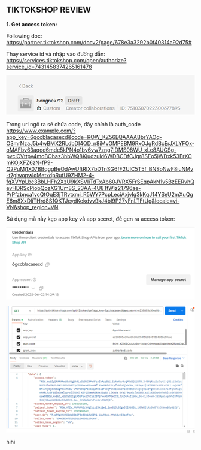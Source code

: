## TIKTOKSHOP REVIEW

<b>1. Get access token:</b>

Following doc: https://partner.tiktokshop.com/docv2/page/678e3a3292b0f40314a92d75#

Thay service id và nhập vào đường dẫn: 
https://services.tiktokshop.com/open/authorize?service_id=7431458374265161478

![alt text](images/image.png)

Trong url ngõ ra sẽ chứa code, đây chính là auth_code
https://www.example.com/?app_key=6gccblacasecd&code=ROW_KZ56EQAAAABbrYAOq-O3mrNzaJ5b4wBMX2RLdbDI4QD_n8iMvGMPEBM9RxOJgRdBcErJXLYFOx-oMAFby63aqod6mde5kPN4o1by6yw7zng7lDMS08WU_xLc8AUGSg-pvclCVttpy4moBOhaz3hbWQ8Kjudzuld6WDBCDfCJgr8SEo5jWDxk53ErXCmKOjXFZ6zN-fP9-Q2PuMj1X07BBqggBeOdAwUftRIX7bDTnSG6fF2UIC5T5f_BNSoNwF8iuNMv-t7glwopwloMetxdpRufU9ZHM2-4-fgXVYpLbc3BbLHFh2XzU9kXSVIiTdTxAb60JVRX5FrSEqpAkN1v5BzEERvhQevHDRScPiobQozXG1Um8S_23AA-4U8TtWiz21796ae-PrPfzbnca1vcQtOqE3jTRvtxmi_R5WY7PcpLeciAxjvIg3kKqJ14YSeU2mXuQgE6m8XxDIiTHrd8S1QKTJeydKekdvv9kJ4bI9P27yFnLTFtUg&locale=vi-VN&shop_region=VN

Sử dụng mã này kẹp app key và app secret, để gen ra access token:

![alt text](images/image-1.png)

![alt text](images/image-2.png)



hihi